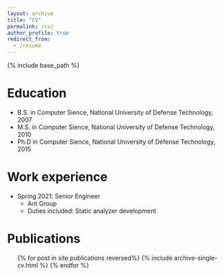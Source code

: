```yaml
---
layout: archive
title: "CV"
permalink: /cv/
author_profile: true
redirect_from:
  - /resume
---
```


{% include base_path %}

Education
======
* B.S. in Computer Sience, National University of Defense Technology, 2007
* M.S. in Computer Sience, National University of Defense Technology, 2010
* Ph.D in Computer Sience, National University of Defense Technology, 2015

Work experience
======
* Spring 2021: Senior Engineer
  * Ant Group
  * Duties included: Static analyzer development

 
Publications
======
  <ul>{% for post in site.publications reversed%}
    {% include archive-single-cv.html %}
  {% endfor %}</ul>
  

